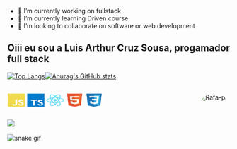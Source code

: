 
- 🔭 I’m currently working on fullstack
- 🌱 I’m currently learning Driven course
- 👯 I’m looking to collaborate on software or web development


## Oiii eu sou a Luis Arthur Cruz Sousa, progamador full stack

[![Top Langs](https://github-readme-stats.vercel.app/api/top-langs/?username=m4arthu&langs_count=8&count_private=true&theme=dark&layout=compact)](https://github.com/anuraghazra/github-readme-stats)[![Anurag's GitHub stats](https://github-readme-stats.vercel.app/api?username=m4arthu&theme=dark&layout=compact)](github.com/m4arthu/m4arthu)

<div style="display: inline_block"><br>
  <img align="center" alt="Rafa-Js" height="30" width="40" src="https://raw.githubusercontent.com/devicons/devicon/master/icons/javascript/javascript-plain.svg">
  <img align="center" alt="Rafa-Ts" height="30" width="40" src="https://raw.githubusercontent.com/devicons/devicon/master/icons/typescript/typescript-plain.svg">
  <img align="center" alt="Rafa-React" height="30" width="40" src="https://raw.githubusercontent.com/devicons/devicon/master/icons/react/react-original.svg">
  <img align="center" alt="Rafa-HTML" height="30" width="40" src="https://raw.githubusercontent.com/devicons/devicon/master/icons/html5/html5-original.svg">
  <img align="center" alt="Rafa-CSS" height="30" width="40" src="https://raw.githubusercontent.com/devicons/devicon/master/icons/css3/css3-original.svg">
  <img align="right" alt="Rafa-pic" height="150" style="border-radius:50px;" src="https://media.discordapp.net/attachments/639956127056134178/890373478988013628/Publicacoes_Instagram_1_1.png?width=676&height=676">
</div>
  
  ##
 
<div> 
  <a href="https://instagram.com/luis_arthu-m4" target="_blank"><img src="https://img.shields.io/badge/-Instagram-%23E4405F?style=for-the-badge&logo=instagram&logoColor=white" target="_blank"></a>
</div>

![snake gif](https://github.com/m4arthu/m4arthu/blob/output/github-contribution-grid-snake.svg)

